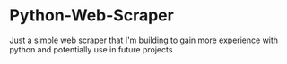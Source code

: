 # Python-Web-Scraper
Just a simple web scraper that I'm building to gain more experience with python and potentially use in future projects
